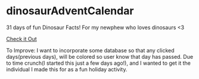 # dinosaurAdventCalendar

31 days of fun Dinosaur Facts! For my newphew who loves dinosaurs <3

<a href ="https://mhvue.github.io/dinosaurAdventCalendar/">Check it Out</a>

To Improve:
I want to incorporate some database so that any clicked days(previous days), will be colored so user know that day has passed.
Due to time crunch(I started this just a few days ago!), and I wanted to get it the individual I made this for as a fun holiday activity.
